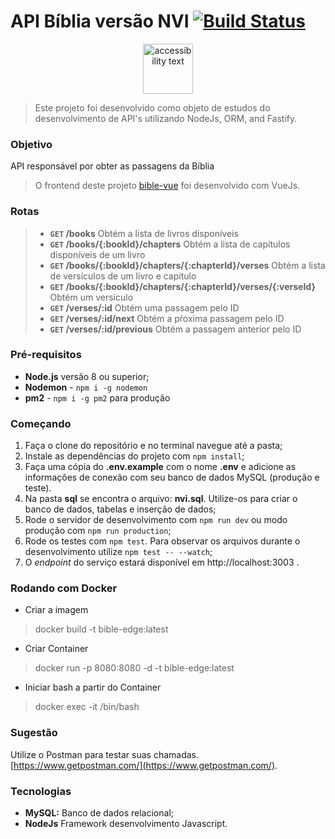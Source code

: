 # API Bíblia versão NVI [![Build Status](https://travis-ci.org/rribeiro1/bible-edge.svg?branch=master)](https://travis-ci.org/rribeiro1/bible-edge)

<p align="center">
  <img src="https://github.com/rribeiro1/bible-edge/blob/master/resources/images/icon.png" width="80" alt="accessibility text">
</p>

> Este projeto foi desenvolvido como objeto de estudos do desenvolvimento de API's utilizando NodeJs, ORM, and Fastify.

### Objetivo

API responsável por obter as passagens da Bíblia

> O frontend deste projeto [bible-vue](https://github.com/rribeiro1/bible-vue) foi desenvolvido com VueJs.

### Rotas

> - **`GET` /books** Obtém a lista de livros disponíveis
> - **`GET` /books/{:bookId}/chapters** Obtém a lista de capítulos disponíveis de um livro
> - **`GET` /books/{:bookId}/chapters/{:chapterId}/verses** Obtém a lista de versículos de um livro e capítulo
> - **`GET` /books/{:bookId}/chapters/{:chapterId}/verses/{:verseId}** Obtém um versículo
> - **`GET` /verses/:id** Obtém uma passagem pelo ID
> - **`GET` /verses/:id/next** Obtém a pŕoxima passagem pelo ID
> - **`GET` /verses/:id/previous** Obtém a passagem anterior pelo ID

### Pré-requisitos

- **Node.js** versão 8 ou superior;
- **Nodemon** - `npm i -g nodemon`
- **pm2** - `npm i -g pm2` para produção

### Começando

1. Faça o clone do repositório e no terminal navegue até a pasta;
2. Instale as dependências do projeto com `npm install`;
3. Faça uma cópia do **.env.example** com o nome **.env** e adicione as informações de conexão com seu banco de dados MySQL (produção e teste).
4. Na pasta **sql** se encontra o arquivo: **nvi.sql**. Utilize-os para criar o banco de dados, tabelas e inserção de dados;
5. Rode o servidor de desenvolvimento com `npm run dev` ou modo produção com `npm run production`;
6. Rode os testes com `npm test`. Para observar os arquivos durante o desenvolvimento utilize `npm test -- --watch`;
7. O *endpoint* do serviço estará disponível em http://localhost:3003 .

### Rodando com Docker

- Criar a imagem
> docker build -t bible-edge:latest

- Criar Container
> docker run -p 8080:8080 -d -t bible-edge:latest

- Iniciar bash a partir do Container
> docker exec -it <container id> /bin/bash

### Sugestão

Utilize o Postman para testar suas chamadas. [https://www.getpostman.com/](https://www.getpostman.com/).

### Tecnologias

- **MySQL:** Banco de dados relacional;
- **NodeJs** Framework desenvolvimento Javascript.
